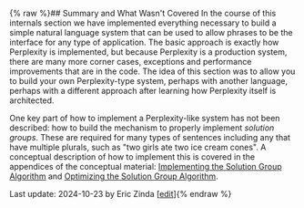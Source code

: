 {% raw %}## Summary and What Wasn't Covered
In the course of this internals section we have implemented everything necessary to build a simple natural language system that can be used to allow phrases to be the interface for any type of application.  The basic approach is exactly how Perplexity is implemented, but because Perplexity is a production system, there are many more corner cases, exceptions and performance improvements that are in the code. The idea of this section was to allow you to build your own Perplexity-type system, perhaps with another language, perhaps with a different approach after learning how Perplexity itself is architected.

One key part of how to implement a Perplexity-like system has not been described: how to build the mechanism to properly implement *solution groups*. These are required for many types of sentences including any that have multiple plurals, such as "two girls ate two ice cream cones". A conceptual description of how to implement this is covered in the appendices of the conceptual material: [Implementing the Solution Group Algorithm](https://blog.inductorsoftware.com/Perplexity/home/devcon/devcon0040MRSSolverSolutionGroupsAlgorithm) and [Optimizing the Solution Group Algorithm](https://blog.inductorsoftware.com/Perplexity/home/devcon/devcon0050MRSSolverSolutionCombinations).


Last update: 2024-10-23 by Eric Zinda [[edit](https://github.com/EricZinda/Perplexity/edit/main/docs/pxint/pxint0230Summary.md)]{% endraw %}